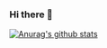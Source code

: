 ### Hi there 👋

[![Anurag's github stats](https://github-readme-stats.vercel.app/api?username=pureink&theme=dracula)](https://github.com/anuraghazra/github-readme-stats)
